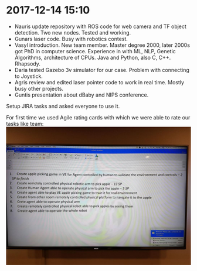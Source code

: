 # 2017-12-14 15:10

* Nauris update repository with ROS code for web camera and TF object detection. Two new nodes. Tested and working.
* Gunars laser code. Busy with robotics contest.
* Vasyl introduction. New team member. Master degree 2000, later 2000s got PhD in computer science. Experience in with ML, NLP, Genetic Algorithms, architecture of CPUs. Java and Python, also C, C++. Rhapsody.
* Daria tested Gazebo 3v simulator for our case. Problem with connecting to Joystick.
* Agris review and edited laser pointer code to work in real time. Mostly busy other projects.
* Guntis presentation about dBaby and NIPS conference.

Setup JIRA tasks and asked everyone to use it.

For first time we used Agile rating cards with which we were able to rate our tasks like team:
![planning_bullet_points_with_SP](images/planning_bullet_points_with_SP.jpeg)